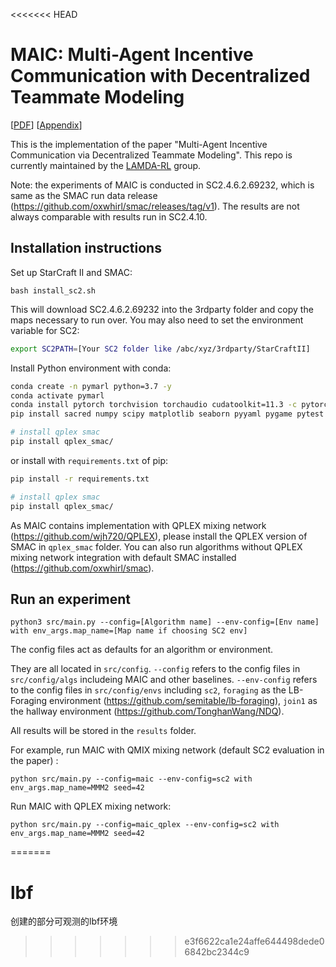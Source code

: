 <<<<<<< HEAD
# MAIC: Multi-Agent Incentive Communication with Decentralized Teammate Modeling

[[PDF](https://ojs.aaai.org/index.php/AAAI/article/view/21179)] [[Appendix](http://www.lamda.nju.edu.cn/zhangfx/assets/maic/MAIC-Supplementary%20Material.pdf)]

This is the implementation of the paper "Multi-Agent Incentive Communication via Decentralized Teammate Modeling". This repo is currently maintained by the [LAMDA-RL](https://github.com/LAMDA-RL) group.

Note: the experiments of MAIC is conducted in SC2.4.6.2.69232, which is same as the SMAC run data release (https://github.com/oxwhirl/smac/releases/tag/v1). The results are not always comparable with results run in SC2.4.10.

## Installation instructions

Set up StarCraft II and SMAC:

```shell
bash install_sc2.sh
```

This will download SC2.4.6.2.69232 into the 3rdparty folder and copy the maps necessary to run over. You may also need to set the environment variable for SC2:

```bash
export SC2PATH=[Your SC2 folder like /abc/xyz/3rdparty/StarCraftII]
```

Install Python environment with conda:

```bash
conda create -n pymarl python=3.7 -y
conda activate pymarl
conda install pytorch torchvision torchaudio cudatoolkit=11.3 -c pytorch -y
pip install sacred numpy scipy matplotlib seaborn pyyaml pygame pytest probscale imageio snakeviz tensorboard-logger tensorboard tensorboardx

# install qplex smac
pip install qplex_smac/
```

or install with `requirements.txt` of pip:

```bash
pip install -r requirements.txt

# install qplex smac
pip install qplex_smac/
```

As MAIC contains implementation with QPLEX mixing network (https://github.com/wjh720/QPLEX), please install the QPLEX version of SMAC in `qplex_smac` folder. You can also run algorithms without QPLEX mixing network integration with default SMAC installed (https://github.com/oxwhirl/smac). 


## Run an experiment 

```shell
python3 src/main.py --config=[Algorithm name] --env-config=[Env name] with env_args.map_name=[Map name if choosing SC2 env]
```

The config files act as defaults for an algorithm or environment. 

They are all located in `src/config`.
`--config` refers to the config files in `src/config/algs` includeing MAIC and other baselines.
`--env-config` refers to the config files in `src/config/envs` including `sc2`, `foraging` as the LB-Foraging environment (https://github.com/semitable/lb-foraging), `join1` as the hallway environment (https://github.com/TonghanWang/NDQ).

All results will be stored in the `results` folder.

For example, run MAIC with QMIX mixing network (default SC2 evaluation in the paper) :

```
python src/main.py --config=maic --env-config=sc2 with env_args.map_name=MMM2 seed=42
```

Run MAIC with QPLEX mixing network:

```
python src/main.py --config=maic_qplex --env-config=sc2 with env_args.map_name=MMM2 seed=42
```
=======
# lbf
创建的部分可观测的lbf环境
>>>>>>> e3f6622ca1e24affe644498dede06842bc2344c9
